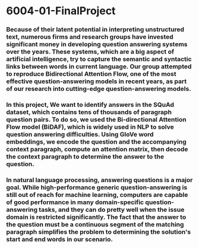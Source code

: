 # 6004-01-FinalProject
### Because of their latent potential in interpreting unstructured text, numerous firms and research groups have invested significant money in developing question answering systems over the years. These systems, which are a big aspect of artificial intelligence, try to capture the semantic and syntactic links between words in current language. Our group attempted to reproduce Bidirectional Attention Flow, one of the most effective question-answering models in recent years, as part of our research into cutting-edge question-answering models.
### In this project, We want to identify answers in the SQuAd dataset, which contains tens of thousands of paragraph question pairs. To do so, we used the Bi-directional Attention Flow model (BiDAF), which is widely used in NLP to solve question answering difficulties. Using GloVe word embeddings, we encode the question and the accompanying context paragraph, compute an attention matrix, then decode the context paragraph to determine the answer to the question.
### In natural language processing, answering questions is a major goal. While high-performance generic question-answering is still out of reach for machine learning, computers are capable of good performance in many domain-specific question-answering tasks, and they can do pretty well when the issue domain is restricted significantly. The fact that the answer to the question must be a continuous segment of the matching paragraph simplifies the problem to determining the solution's start and end words in our scenario.
